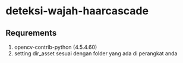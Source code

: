 # deteksi-wajah-haarcascade
## Requrements
1. opencv-contrib-python (4.5.4.60)
2. setting dir_asset sesuai dengan folder yang ada di perangkat anda
